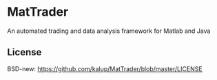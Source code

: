 # MatTrader
An  automated  trading  and  data  analysis  framework  for Matlab  and  Java

## License
BSD-new: https://github.com/kalup/MatTrader/blob/master/LICENSE
